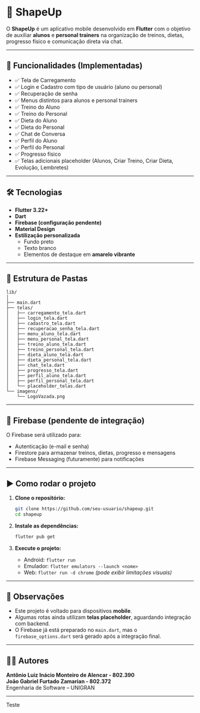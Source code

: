 
# 📱 ShapeUp

O **ShapeUp** é um aplicativo mobile desenvolvido em **Flutter** com o objetivo de auxiliar **alunos** e **personal trainers** na organização de treinos, dietas, progresso físico e comunicação direta via chat.

---

## 🚀 Funcionalidades (Implementadas)

- ✅ Tela de Carregamento
- ✅ Login e Cadastro com tipo de usuário (aluno ou personal)
- ✅ Recuperação de senha
- ✅ Menus distintos para alunos e personal trainers
- ✅ Treino do Aluno
- ✅ Treino do Personal
- ✅ Dieta do Aluno
- ✅ Dieta do Personal
- ✅ Chat de Conversa
- ✅ Perfil do Aluno
- ✅ Perfil do Personal
- ✅ Progresso físico
- ✅ Telas adicionais placeholder (Alunos, Criar Treino, Criar Dieta, Evolução, Lembretes)

---

## 🛠 Tecnologias

- **Flutter 3.22+**
- **Dart**
- **Firebase (configuração pendente)**
- **Material Design**
- **Estilização personalizada**
  - Fundo preto
  - Texto branco
  - Elementos de destaque em **amarelo vibrante**

---

## 📁 Estrutura de Pastas

```
lib/
│
├── main.dart
├── telas/
│   ├── carregamento_tela.dart
│   ├── login_tela.dart
│   ├── cadastro_tela.dart
│   ├── recuperacao_senha_tela.dart
│   ├── menu_aluno_tela.dart
│   ├── menu_personal_tela.dart
│   ├── treino_aluno_tela.dart
│   ├── treino_personal_tela.dart
│   ├── dieta_aluno_tela.dart
│   ├── dieta_personal_tela.dart
│   ├── chat_tela.dart
│   ├── progresso_tela.dart
│   ├── perfil_aluno_tela.dart
│   ├── perfil_personal_tela.dart
│   └── placeholder_telas.dart
└── imagens/
    └── LogoVazada.png
```

---

## 🔧 Firebase (pendente de integração)

O Firebase será utilizado para:

- Autenticação (e-mail e senha)
- Firestore para armazenar treinos, dietas, progresso e mensagens
- Firebase Messaging (futuramente) para notificações

---

## ▶️ Como rodar o projeto

1. **Clone o repositório:**
   ```bash
   git clone https://github.com/seu-usuario/shapeup.git
   cd shapeup
   ```

2. **Instale as dependências:**
   ```bash
   flutter pub get
   ```

3. **Execute o projeto:**
   - Android: `flutter run`
   - Emulador: `flutter emulators --launch <nome>`
   - Web: `flutter run -d chrome` *(pode exibir limitações visuais)*

---

## 📌 Observações

- Este projeto é voltado para dispositivos **mobile**.
- Algumas rotas ainda utilizam **telas placeholder**, aguardando integração com backend.
- O Firebase já está preparado no `main.dart`, mas o `firebase_options.dart` será gerado após a integração final.

---

## 👨‍💻 Autores

**Antônio Luiz Inácio Monteiro de Alencar - 802.390**  
**João Gabriel Furtado Zamarian - 802.372**  
Engenharia de Software – UNIGRAN

---


Teste
